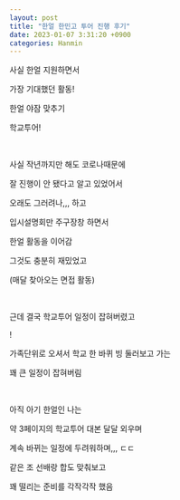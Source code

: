 ```yaml
---
layout: post
title: "한얼 한민고 투어 진행 후기"
date: 2023-01-07 3:31:20 +0900
categories: Hanmin
---
```


사실 한얼 지원하면서

가장 기대했던 활동!

한얼 야잠 맞추기

학교투어!

​

사실 작년까지만 해도 코로나때문에

잘 진행이 안 됐다고 알고 있었어서

오래도 그러려나,,, 하고

입시설명회만 주구장창 하면서

한얼 활동을 이어감

그것도 충분히 재밌었고

(매달 찾아오는 면접 활동)

​

근데 결국 학교투어 일정이 잡혀버렸고

!

가족단위로 오셔서 학교 한 바퀴 빙 둘러보고 가는 

꽤 큰 일정이 잡혀버림

​

아직 아기 한얼인 나는

약 3페이지의 학교투어 대본 달달 외우며

계속 바뀌는 일정에 두려워하며,,, ㄷㄷ

같은 조 선배랑 합도 맞춰보고 

꽤 떨리는 준비를 각작각작 했음

​